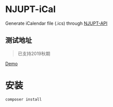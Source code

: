 # NJUPT-iCal

Generate iCalendar file (.ics) through [NJUPT-API](https://github.com/gaoliang/NJUPT-API)

## 测试地址
> 已支持2019秋期

[Demo](http://47.101.209.145)

# 安装

```
composer install
```





